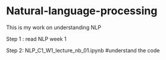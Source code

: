 # Natural-language-processing
This is my work on understanding NLP 

Step 1 : read NLP week 1

Step 2: NLP_C1_W1_lecture_nb_01.ipynb #understand the code

